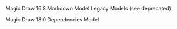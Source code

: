 
Magic Draw 16.8
  Markdown Model
  Legacy Models (see deprecated)

Magic Draw 18.0
  Dependencies Model
